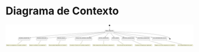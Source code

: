 # Diagrama de Contexto

<img src="./DiagramaDeContexto1.png" usemap="#contexto-map" alt="Diagrama de Contexto">

<map name="contexto-map">
  <area shape="rect" coords="181,188,384,259" href="./imagenes/AsignarAsignatura.png" alt="Asignar Asignatura" title="Asignar Asignatura">
  <area shape="rect" coords="400,185,600,261" href="./imagenes/AsignarProfesor.png" alt="Asignar Profesor" title="Asignar Profesor">
  <area shape="rect" coords="620,185,800,261" href="./imagenes/BuscarGrado.png" alt="Buscar Grado" title="Buscar Grado">
  <area shape="rect" coords="820,185,1000,261" href="./imagenes/ConsultarHorarioProfesor.png" alt="Consultar Horario Profesor" title="Consultar Horario Profesor">
  <area shape="rect" coords="1020,185,1200,261" href="./imagenes/EditarAsignacion.png" alt="Editar Asignación" title="Editar Asignación">
  <area shape="rect" coords="1220,185,1400,261" href="./imagenes/InicioSesion.png" alt="Inicio Sesión" title="Inicio Sesión">
  <area shape="rect" coords="1420,185,1600,261" href="./imagenes/MostrarAsignaturas.png" alt="Mostrar Asignaturas" title="Mostrar Asignaturas">
  <area shape="rect" coords="1620,185,1800,261" href="./imagenes/RegistrarAsignatura.png" alt="Registrar Asignatura" title="Registrar Asignatura">
  <area shape="rect" coords="1820,185,2000,261" href="./imagenes/VerDisponibilidadAulas.png" alt="Ver Disponibilidad Aulas" title="Ver Disponibilidad Aulas">
</map>
